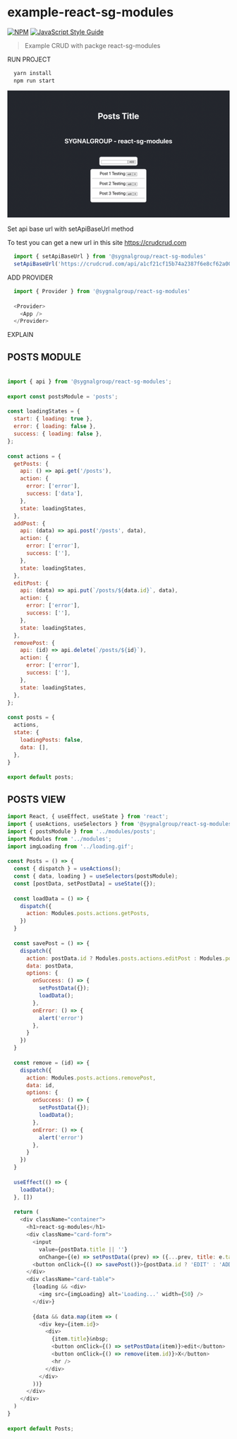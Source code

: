 # example-react-sg-modules

[![NPM](https://img.shields.io/badge/react--sg--modules-sygnalgroup-green)](https://www.npmjs.com/package/@sygnalgroup/react-sg-modules) [![JavaScript Style Guide](https://img.shields.io/badge/code_style-standard-brightgreen.svg)](https://standardjs.com)

> Example CRUD with packge react-sg-modules

RUN PROJECT

```javascript
  yarn install
  npm run start
```

![Screenshot](https://github.com/sygnalgroup/example-use-sg-modules/blob/develop/public/screen.png?raw=true)


Set api base url with setApiBaseUrl method

To test you can get a new url in this site https://crudcrud.com

```javascript
  import { setApiBaseUrl } from '@sygnalgroup/react-sg-modules'
  setApiBaseUrl('https://crudcrud.com/api/a1cf21cf15b74a2387f6e8cf62a00502')
```

ADD PROVIDER

```javascript
  import { Provider } from '@sygnalgroup/react-sg-modules'

  <Provider>
    <App />
  </Provider>

```

EXPLAIN

## POSTS MODULE
```javascript

import { api } from '@sygnalgroup/react-sg-modules';

export const postsModule = 'posts';

const loadingStates = {
  start: { loading: true },
  error: { loading: false },
  success: { loading: false },
};

const actions = {
  getPosts: {
    api: () => api.get('/posts'),
    action: {
      error: ['error'],
      success: ['data'],
    },
    state: loadingStates,
  },
  addPost: {
    api: (data) => api.post('/posts', data),
    action: {
      error: ['error'],
      success: [''],
    },
    state: loadingStates,
  },
  editPost: {
    api: (data) => api.put(`/posts/${data.id}`, data),
    action: {
      error: ['error'],
      success: [''],
    },
    state: loadingStates,
  },
  removePost: {
    api: (id) => api.delete(`/posts/${id}`),
    action: {
      error: ['error'],
      success: [''],
    },
    state: loadingStates,
  },
};

const posts = {
  actions,
  state: {
    loadingPosts: false,
    data: [],
  },
}

export default posts;


```

## POSTS VIEW
```javascript
import React, { useEffect, useState } from 'react';
import { useActions, useSelectors } from '@sygnalgroup/react-sg-modules';
import { postsModule } from '../modules/posts';
import Modules from '../modules';
import imgLoading from '../loading.gif';

const Posts = () => {
  const { dispatch } = useActions();
  const { data, loading } = useSelectors(postsModule);
  const [postData, setPostData] = useState({});

  const loadData = () => {
    dispatch({
      action: Modules.posts.actions.getPosts,
    })
  }

  const savePost = () => {
    dispatch({
      action: postData.id ? Modules.posts.actions.editPost : Modules.posts.actions.addPost,
      data: postData,
      options: {
        onSuccess: () => {
          setPostData({});
          loadData();
        },
        onError: () => {
          alert('error')
        },
      }
    })
  }

  const remove = (id) => {
    dispatch({
      action: Modules.posts.actions.removePost,
      data: id,
      options: {
        onSuccess: () => {
          setPostData({});
          loadData();
        },
        onError: () => {
          alert('error')
        },
      }
    })
  }

  useEffect(() => {
    loadData();
  }, [])

  return (
    <div className="container">
      <h1>react-sg-modules</h1>
      <div className="card-form">
        <input
          value={postData.title || ''}
          onChange={(e) => setPostData((prev) => ({...prev, title: e.target.value}))} />
        <button onClick={() => savePost()}>{postData.id ? 'EDIT' : 'ADD'} </button>
      </div>
      <div className="card-table">
        {loading && <div>
          <img src={imgLoading} alt='Loading...' width={50} />
        </div>}

        {data && data.map(item => (
          <div key={item.id}>
            <div>
              {item.title}&nbsp;
              <button onClick={() => setPostData(item)}>edit</button>
              <button onClick={() => remove(item.id)}>X</button>
              <hr />
            </div>
          </div>
        ))}
      </div>
    </div>
  )
}

export default Posts;
```
